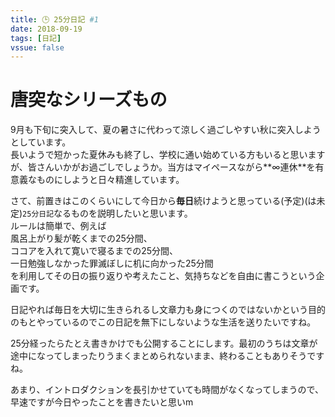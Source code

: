 ```yaml
---
title: 🕒 25分日記 #1
date: 2018-09-19
tags: [日記]
vssue: false
---
```


# 唐突なシリーズもの
9月も下旬に突入して、夏の暑さに代わって涼しく過ごしやすい秋に突入しようとしています。  
長いようで短かった夏休みも終了し、学校に通い始めている方もいると思いますが、皆さんいかがお過ごしでしょうか。当方はマイペースながら**∞連休**を有意義なものにしようと日々精進しています。  

さて、前置きはこのくらいにして今日から**毎日**続けようと思っている(予定)(は未定)`25分日記`なるものを説明したいと思います。  
ルールは簡単で、例えば  
風呂上がり髪が乾くまでの25分間、  
ココアを入れて寛いで寝るまでの25分間、  
一日勉強しなかった罪滅ぼしに机に向かった25分間  
を利用してその日の振り返りや考えたこと、気持ちなどを自由に書こうという企画です。

日記やれば毎日を大切に生きられるし文章力も身につくのではないかという目的のもとやっているのでこの日記を無下にしないような生活を送りたいですね。

25分経ったらたとえ書きかけでも公開することにします。最初のうちは文章が途中になってしまったりうまくまとめられないまま、終わることもありそうですね。

あまり、イントロダクションを長引かせていても時間がなくなってしまうので、早速ですが今日やったことを書きたいと思いm